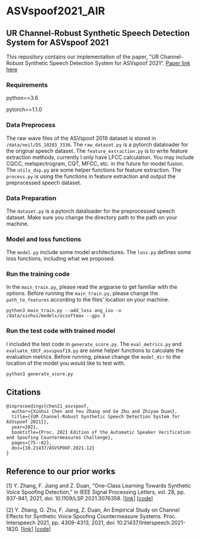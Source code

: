 # ASVspoof2021_AIR
## UR Channel-Robust Synthetic Speech Detection System for ASVspoof 2021


This repository contains our implementation of the paper, "UR Channel-Robust Synthetic Speech Detection System for ASVspoof 2021".
[Paper link here](https://www.isca-speech.org/archive/asvspoof_2021/chen21_asvspoof.html)
### Requirements
python==3.6

pytorch==1.1.0

### Data Preprocess
The raw wave files of the ASVspoof 2019 dataset is stored in `/data/neil/DS_10283_3336`.
The `raw_dataset.py` is a pytorch dataloader for the original speech dataset.
The `feature_extraction.py` is to write feature extraction methods, currently I only have LFCC calculation. You may include CQCC, melspectrogram, CQT, MFCC, etc. in the future for model fusion. The `utils_dsp.py` are some helper functions for feature extraction.
The `process.py` is using the functions in feature extraction and output the preprocessed speech dataset.

### Data Preparation
The `dataset.py` is a pytorch dataloader for the preprocessed speech dataset. 
Make sure you change the directory path to the path on your machine.

### Model and loss functions
The `model.py` include some model architectures.
The `loss.py` defines some loss functions, including what we proposed.

### Run the training code
In the `main_train.py`, please read the argparse to get familiar with the options.
Before running the `main_train.py`, please change the `path_to_features` according to the files' location on your machine.
```
python3 main_train.py --add_loss ang_iso -o /data/xinhui/models/ocsoftmax --gpu 3
```
### Run the test code with trained model
I included the test code in `generate_score.py`. The `eval_metrics.py` and `evaluate_tDCF_asvspoof19.py` are some helper functions to calculate the evaluation metrics.
Before running, please change the `model_dir` to the location of the model you would like to test with.
```
python3 generate_score.py
```

## Citations
```
@inproceedings{chen21_asvspoof,
  author={Xinhui Chen and You Zhang and Ge Zhu and Zhiyao Duan},
  title={{UR Channel-Robust Synthetic Speech Detection System for ASVspoof 2021}},
  year=2021,
  booktitle={Proc. 2021 Edition of the Automatic Speaker Verification and Spoofing Countermeasures Challenge},
  pages={75--82},
  doi={10.21437/ASVSPOOF.2021-12}
}
```

## Reference to our prior works
[1] Y. Zhang, F. Jiang and Z. Duan, "One-Class Learning Towards Synthetic Voice Spoofing Detection," in IEEE Signal Processing Letters, vol. 28, pp. 937-941, 2021, doi: 10.1109/LSP.2021.3076358. [[link](https://ieeexplore.ieee.org/document/9417604)] [[code](https://github.com/yzyouzhang/AIR-ASVspoof)]

[2] Y. Zhang, G. Zhu, F. Jiang, Z. Duan, An Empirical Study on Channel Effects for Synthetic Voice Spoofing Countermeasure Systems. Proc. Interspeech 2021, pp. 4309-4313, 2021, doi: 10.21437/Interspeech.2021-1820. [[link](https://www.isca-speech.org/archive/interspeech_2021/zhang21ea_interspeech.html)] [[code](https://github.com/yzyouzhang/Empirical-Channel-CM)]

